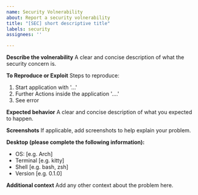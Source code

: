 ```yaml
---
name: Security Volnerability
about: Report a security volnerability
title: "[SEC] short descriptive title"
labels: security
assignees: ''

---
```


**Describe the volnerability**
A clear and concise description of what the security concern is.

**To Reproduce or Exploit**
Steps to reproduce:
1. Start application with '...'
2. Further Actions inside the application '....'
4. See error

**Expected behavior**
A clear and concise description of what you expected to happen.

**Screenshots**
If applicable, add screenshots to help explain your problem.

**Desktop (please complete the following information):**
 - OS: [e.g. Arch]
 - Terminal [e.g. kitty]
 - Shell [e.g. bash, zsh]
 - Version [e.g. 0.1.0]

**Additional context**
Add any other context about the problem here.
